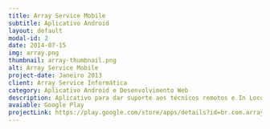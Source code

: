 ```yaml
---
title: Array Service Mobile
subtitle: Aplicativo Android
layout: default
modal-id: 2
date: 2014-07-15
img: array.png
thumbnail: array-thumbnail.png
alt: Array Service Mobile
project-date: Janeiro 2013
client: Array Service Informática
category: Aplicativo Android e Desenvolvimento Web
description: Aplicativo para dar suporte aos técnicos remotos e In Loco. Fornece um rápido acesso para visualizar/alterar/adicionar de ordens de serviço, facilita a marcação de ponto pelo funcionário, fornece a melhor rota via Google Maps API para acesso ao cliente da OS, possibilita o envio de mensagens instantâneas (dentro do próprio app) e e-mails para a empresa
avaiable: Google Play
projectLink: https://play.google.com/store/apps/details?id=br.com.arrayservicemobile
---
```

